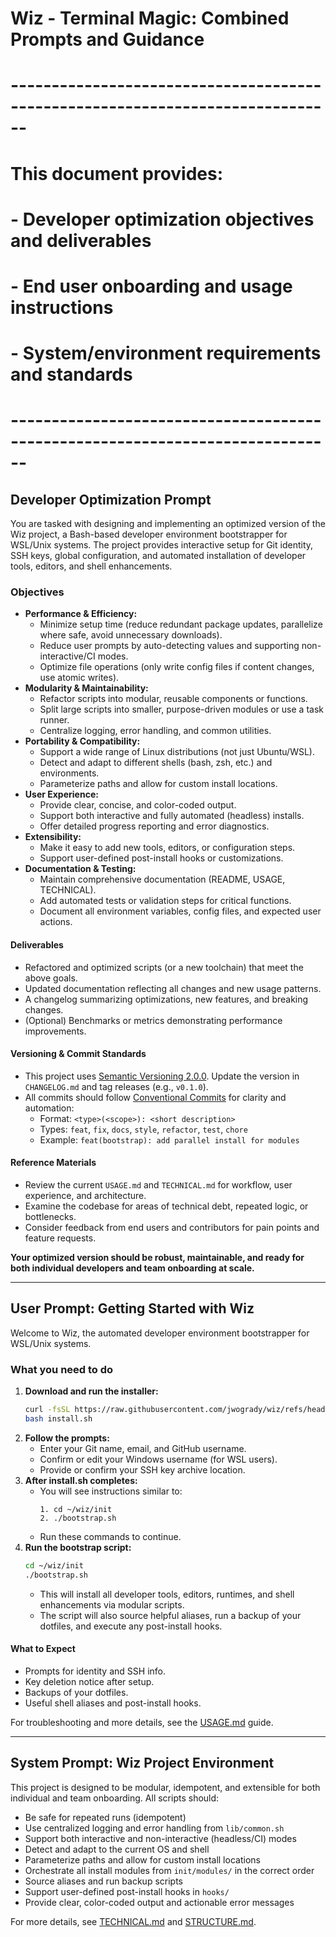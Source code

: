 
# Wiz - Terminal Magic: Combined Prompts and Guidance
# ------------------------------------------------------------------------------
# This document provides:
# - Developer optimization objectives and deliverables
# - End user onboarding and usage instructions
# - System/environment requirements and standards
# ------------------------------------------------------------------------------


## Developer Optimization Prompt

You are tasked with designing and implementing an optimized version of the Wiz project, a Bash-based developer environment bootstrapper for WSL/Unix systems. The project provides interactive setup for Git identity, SSH keys, global configuration, and automated installation of developer tools, editors, and shell enhancements.

### Objectives

- **Performance & Efficiency:**
  - Minimize setup time (reduce redundant package updates, parallelize where safe, avoid unnecessary downloads).
  - Reduce user prompts by auto-detecting values and supporting non-interactive/CI modes.
  - Optimize file operations (only write config files if content changes, use atomic writes).
- **Modularity & Maintainability:**
  - Refactor scripts into modular, reusable components or functions.
  - Split large scripts into smaller, purpose-driven modules or use a task runner.
  - Centralize logging, error handling, and common utilities.
- **Portability & Compatibility:**
  - Support a wide range of Linux distributions (not just Ubuntu/WSL).
  - Detect and adapt to different shells (bash, zsh, etc.) and environments.
  - Parameterize paths and allow for custom install locations.
- **User Experience:**
  - Provide clear, concise, and color-coded output.
  - Support both interactive and fully automated (headless) installs.
  - Offer detailed progress reporting and error diagnostics.
- **Extensibility:**
  - Make it easy to add new tools, editors, or configuration steps.
  - Support user-defined post-install hooks or customizations.
- **Documentation & Testing:**
  - Maintain comprehensive documentation (README, USAGE, TECHNICAL).
  - Add automated tests or validation steps for critical functions.
  - Document all environment variables, config files, and expected user actions.


#### Deliverables
- Refactored and optimized scripts (or a new toolchain) that meet the above goals.
- Updated documentation reflecting all changes and new usage patterns.
- A changelog summarizing optimizations, new features, and breaking changes.
- (Optional) Benchmarks or metrics demonstrating performance improvements.

#### Versioning & Commit Standards
- This project uses [Semantic Versioning 2.0.0](https://semver.org/). Update the version in `CHANGELOG.md` and tag releases (e.g., `v0.1.0`).
- All commits should follow [Conventional Commits](https://www.conventionalcommits.org/) for clarity and automation:
  - Format: `<type>(<scope>): <short description>`
  - Types: `feat`, `fix`, `docs`, `style`, `refactor`, `test`, `chore`
  - Example: `feat(bootstrap): add parallel install for modules`

#### Reference Materials
- Review the current `USAGE.md` and `TECHNICAL.md` for workflow, user experience, and architecture.
- Examine the codebase for areas of technical debt, repeated logic, or bottlenecks.
- Consider feedback from end users and contributors for pain points and feature requests.

**Your optimized version should be robust, maintainable, and ready for both individual developers and team onboarding at scale.**

---

## User Prompt: Getting Started with Wiz

Welcome to Wiz, the automated developer environment bootstrapper for WSL/Unix systems.

### What you need to do

1. **Download and run the installer:**
   ```bash
   curl -fsSL https://raw.githubusercontent.com/jwogrady/wiz/refs/heads/master/install.sh -o install.sh
   bash install.sh
   ```
2. **Follow the prompts:**
   - Enter your Git name, email, and GitHub username.
   - Confirm or edit your Windows username (for WSL users).
   - Provide or confirm your SSH key archive location.
3. **After install.sh completes:**
   - You will see instructions similar to:
     ```
     1. cd ~/wiz/init
     2. ./bootstrap.sh
     ```
   - Run these commands to continue.
4. **Run the bootstrap script:**
   ```bash
   cd ~/wiz/init
   ./bootstrap.sh
   ```
   - This will install all developer tools, editors, runtimes, and shell enhancements via modular scripts.
   - The script will also source helpful aliases, run a backup of your dotfiles, and execute any post-install hooks.

#### What to Expect
- Prompts for identity and SSH info.
- Key deletion notice after setup.
- Backups of your dotfiles.
- Useful shell aliases and post-install hooks.

For troubleshooting and more details, see the [USAGE.md](USAGE.md) guide.

---

## System Prompt: Wiz Project Environment

This project is designed to be modular, idempotent, and extensible for both individual and team onboarding. All scripts should:

- Be safe for repeated runs (idempotent)
- Use centralized logging and error handling from `lib/common.sh`
- Support both interactive and non-interactive (headless/CI) modes
- Detect and adapt to the current OS and shell
- Parameterize paths and allow for custom install locations
- Orchestrate all install modules from `init/modules/` in the correct order
- Source aliases and run backup scripts
- Support user-defined post-install hooks in `hooks/`
- Provide clear, color-coded output and actionable error messages

For more details, see [TECHNICAL.md](TECHNICAL.md) and [STRUCTURE.md](STRUCTURE.md).

